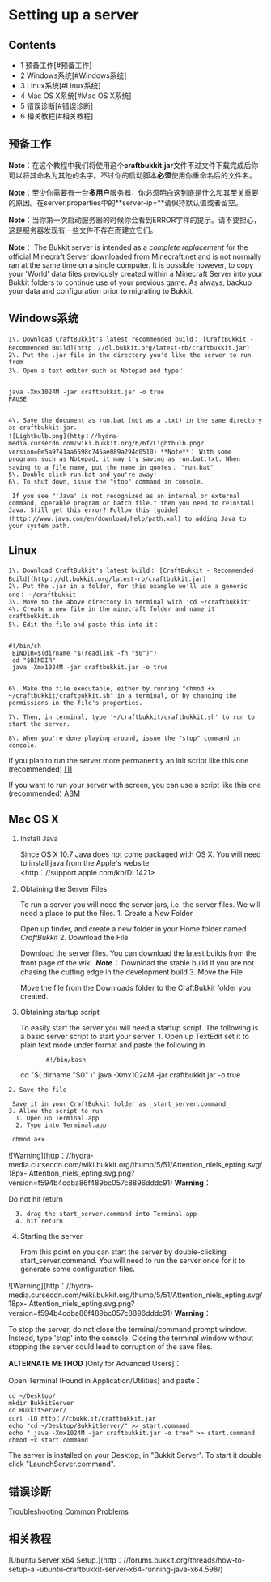 #  Setting up a server

## Contents

  * 1 预备工作[#预备工作]
  * 2 Windows系统[#Windows系统]
  * 3 Linux系统[#Linux系统]
  * 4 Mac OS X系统[#Mac OS X系统]
  * 5 错误诊断[#错误诊断]
  * 6 相关教程[#相关教程]

## 预备工作

**Note**：在这个教程中我们将使用这个**craftbukkit.jar**文件不过文件下载完成后你可以将其命名为其他的名字。不过你的启动脚本**必须**使用你重命名后的文件名。

**Note**：至少你需要有一台**多用户**服务器，你必须明白这到底是什么和其至关重要的原因。在server.properties中的**server-ip=**请保持默认值或者留空。 

**Note**：当你第一次启动服务器的时候你会看到ERROR字样的提示。请不要担心，这是服务器发现有一些文件不存在而建立它们。

**Note**： The Bukkit server is intended as a _complete replacement_ for the official Minecraft Server downloaded from Minecraft.net and is not normally ran at the same time on a single computer. It is possible however, to copy your 'World' data files previously created within a Minecraft Server into your Bukkit folders to continue use of your previous game. As always, backup your data and configuration prior to migrating to Bukkit. 

##  Windows系统

    1\. Download CraftBukkit's latest recommended build： [CraftBukkit - Recommended Build](http：//dl.bukkit.org/latest-rb/craftbukkit.jar)
    2\. Put the .jar file in the directory you'd like the server to run from 
    3\. Open a text editor such as Notepad and type： 
    
    
    java -Xmx1024M -jar craftbukkit.jar -o true
    PAUSE
    

    4\. Save the document as run.bat (not as a .txt) in the same directory as craftbukkit.jar. 
    ![Lightbulb.png](http：//hydra-media.cursecdn.com/wiki.bukkit.org/6/6f/Lightbulb.png?version=0e5a9741aa6598c745ae089a294d0510) **Note**： With some programs such as Notepad, it may try saving as run.bat.txt. When saving to a file name, put the name in quotes： "run.bat" 
    5\. Double click run.bat and you're away! 
    6\. To shut down, issue the "stop" command in console. 

     If you see "'Java' is not recognized as an internal or external command, operable program or batch file." then you need to reinstall Java. Still get this error? Follow this [guide](http：//www.java.com/en/download/help/path.xml) to adding Java to your system path. 

##  Linux

    1\. Download CraftBukkit's latest build： [CraftBukkit - Recommended Build](http：//dl.bukkit.org/latest-rb/craftbukkit.jar)
    2\. Put the .jar in a folder, for this example we'll use a generic one： ~/craftbukkit 
    3\. Move to the above directory in terminal with 'cd ~/craftbukkit' 
    4\. Create a new file in the minecraft folder and name it craftbukkit.sh 
    5\. Edit the file and paste this into it： 
    
    
    #!/bin/sh
     BINDIR=$(dirname "$(readlink -fn "$0")")
     cd "$BINDIR"
     java -Xmx1024M -jar craftbukkit.jar -o true
    

    6\. Make the file executable, either by running "chmod +x ~/craftbukkit/craftbukkit.sh" in a terminal, or by changing the permissions in the file's properties. 

    7\. Then, in terminal, type '~/craftbukkit/craftbukkit.sh' to run to start the server. 

    8\. When you're done playing around, issue the "stop" command in console. 

If you plan to run the server more permanently an init script like this one
(recommended) [[1]](https：//github.com/Ahtenus/minecraft-init)

If you want to run your server with screen, you can use a script like this one
(recommended) [ABM](http：//dev.bukkit.org/server-mods/ascii-bukkit-menu/)

##  Mac OS X

  1. Install Java 

     Since OS X 10.7 Java does not come packaged with OS X. You will need to install java from the Apple's website <http：//support.apple.com/kb/DL1421>
  2. Obtaining the Server Files 

     To run a server you will need the server jars, i.e. the server files. We will need a place to put the files. 
    1. Create a New Folder 

     Open up finder, and create a new folder in your Home folder named _CraftBukkit_
    2. Download the File 

     Download the server files. You can download the latest builds from the front page of the wiki. 
     _**Note：**_ Download the stable build if you are not chasing the cutting edge in the development build 
    3. Move the File 

     Move the file from the Downloads folder to the CraftBukkit folder you created. 
  3. Obtaining startup script 

     To easily start the server you will need a startup script. The following is a basic server script to start your server. 
    1. Open up TextEdit set it to plain text mode under format and paste the following in 
        
                #!/bin/bash
        cd "$( dirname "$0" )"
        java -Xmx1024M -jar craftbukkit.jar -o true

    2. Save the file 

     Save it in your CraftBukkit folder as _start_server.command_
    3. Allow the script to run 
      1. Open up Terminal.app 
      2. Type into Terminal.app 

     chmod a+x 
    

![Warning](http：//hydra-
media.cursecdn.com/wiki.bukkit.org/thumb/5/51/Attention_niels_epting.svg/18px-
Attention_niels_epting.svg.png?version=f594b4cdba86f489bc057c8896dddc91)
**Warning**：

Do not hit return

      3. drag the start_server.command into Terminal.app 
      4. hit return 
  4. Starting the server 

     From this point on you can start the server by double-clicking start_server.command. 
     You will need to run the server once for it to generate some configuration files. 
    

![Warning](http：//hydra-
media.cursecdn.com/wiki.bukkit.org/thumb/5/51/Attention_niels_epting.svg/18px-
Attention_niels_epting.svg.png?version=f594b4cdba86f489bc057c8896dddc91)
**Warning**：

To stop the server, do not close the terminal/command prompt window. Instead,
type 'stop' into the console. Closing the terminal window without stopping the
server could lead to corruption of the save files.

  
**ALTERNATE METHOD** [Only for Advanced Users]： 

Open Terminal (Found in Application/Utilities) and paste：  

    
    
    cd ~/Desktop/
    mkdir BukkitServer
    cd BukkitServer/
    curl -LO http：//cbukk.it/craftbukkit.jar
    echo "cd ~/Desktop/BukkitServer/" >> start.command
    echo " java -Xmx1024M -jar craftbukkit.jar -o true" >> start.command
    chmod +x start.command
    

The server is installed on your Desktop, in "Bukkit Server". To start it
double click "LaunchServer.command".  

## 错误诊断

[Troubleshooting Common Problems](/Troubleshooting_Common_Problems)

## 相关教程

[Ubuntu Server x64 Setup.](http：//forums.bukkit.org/threads/how-to-setup-a
-ubuntu-craftbukkit-server-x64-running-java-x64.598/)
